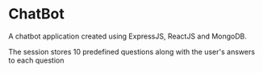 # ChatBot

A chatbot application created using ExpressJS, ReactJS and MongoDB. 

The session stores 10 predefined questions along with the user's answers to each question

